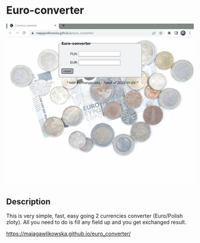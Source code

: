 # Euro-converter
![converter](images/Animation2.gif)
## Description
This is very simple, fast, easy going 2 currencies converter (Euro/Polish zloty). All you need to do is fill any field up and you get exchanged result.

https://majagawlikowska.github.io/euro_converter/
